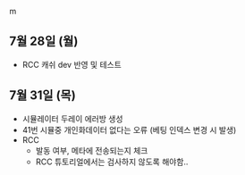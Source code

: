 m
## 7월 28일 (월)

- RCC 캐쉬 dev 반영 및 테스트

## 7월 31일 (목) 

- 시뮬레이터 두레이 에러방 생성
- 41번 시뮬중 개인화데이터 없다는 오류 (베팅 인덱스 변경 시 발생)
- RCC 
	- 발동 여부, 메타에 전송되는지 체크
	- RCC 튜토리얼에서는 검사하지 않도록 해야함..